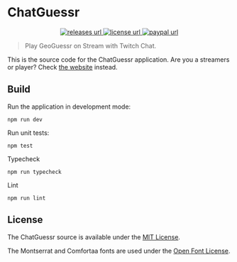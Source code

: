 # ChatGuessr

<p align="center">
  <a href="https://github.com/tzhf/chatguessr-electron-vite/releases">
     <img alt="releases url" src="https://img.shields.io/github/v/release/tzhf/chatguessr-electron-vite?style=for-the-badge&labelColor=1C1E26&color=61ffca"/>
  </a>
  <a href="https://github.com/tzhf/chatguessr-electron-vite/blob/main/LICENSE">
    <img alt="license url" src="https://img.shields.io/badge/license%20-MIT-1C1E26?style=for-the-badge&labelColor=1C1E26&color=61ffca"/>
  </a>
  <a href="https://paypal.me/chatguessr">
    <img alt="paypal url" src="https://img.shields.io/badge/support%20on-paypal-1C1E26?style=for-the-badge&labelColor=1C1E26&color=B181F1"/>
  </a>
</p>

> Play GeoGuessr on Stream with Twitch Chat.

This is the source code for the ChatGuessr application. Are you a streamers or player? Check [the website](https://chatguessr.com) instead.

## Build

Run the application in development mode:

```
npm run dev
```

Run unit tests:

```
npm test
```

Typecheck

```
npm run typecheck
```

Lint

```
npm run lint
```

## License

The ChatGuessr source is available under the [MIT License](./LICENSE).

The Montserrat and Comfortaa fonts are used under the [Open Font License](https://scripts.sil.org/cms/scripts/page.php?site_id=nrsi&id=OFL).
